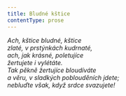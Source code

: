 ```yaml
---
title: Bludné kštice
contentType: prose
---
```


<section>

_Ach, kštice bludné, kštice  
zlaté, v prstýnkách kudrnaté,  
ach, jak krásné, poletujíce  
žertujete i vylétáte.  
Tak pěkně žertujíce bloudíváte  
a věru, v sladkých poblouděních jdete;  
nebluďte však, když srdce svazujete!_

</section>
